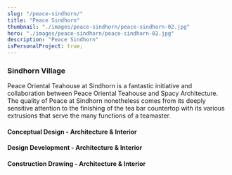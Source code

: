 ```yaml
---
slug: "/peace-sindhorn/"
title: "Peace Sindhorn"
thumbnail: "./images/peace-sindhorn/peace-sindhorn-02.jpg"
hero: "./images/peace-sindhorn/peace-sindhorn-02.jpg"
description: "Peace Sindhorn"
isPersonalProject: true;
---
```


### Sindhorn Village

Peace Oriental Teahouse at Sindhorn is a fantastic initiative and collaboration between Peace Oriental Teahouse and Spacy Architecture. The quality of Peace at Sindhorn nonetheless comes from its deeply sensitive attention to the finishing of the tea bar countertop with its various extrusions that serve the many functions of a teamaster.

#### Conceptual Design - Architecture & Interior

#### Design Development - Architecture & Interior

#### Construction Drawing - Architecture & Interior
